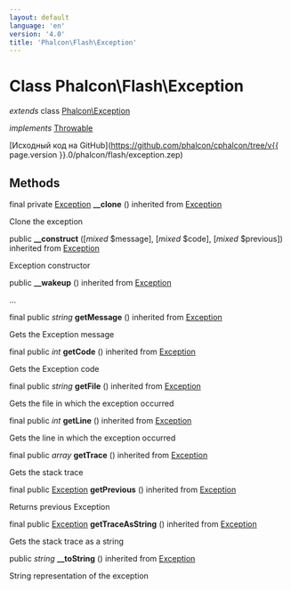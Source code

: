 ```yaml
---
layout: default
language: 'en'
version: '4.0'
title: 'Phalcon\Flash\Exception'
---
```


# Class **Phalcon\Flash\Exception**

*extends* class [Phalcon\Exception](Phalcon_Exception)

*implements* [Throwable](https://php.net/manual/en/class.throwable.php)

[Исходный код на GitHub](https://github.com/phalcon/cphalcon/tree/v{{ page.version }}.0/phalcon/flash/exception.zep)

## Methods

final private [Exception](https://php.net/manual/en/class.exception.php) **__clone** () inherited from [Exception](https://php.net/manual/en/class.exception.php)

Clone the exception

public **__construct** ([*mixed* $message], [*mixed* $code], [*mixed* $previous]) inherited from [Exception](https://php.net/manual/en/class.exception.php)

Exception constructor

public **__wakeup** () inherited from [Exception](https://php.net/manual/en/class.exception.php)

...

final public *string* **getMessage** () inherited from [Exception](https://php.net/manual/en/class.exception.php)

Gets the Exception message

final public *int* **getCode** () inherited from [Exception](https://php.net/manual/en/class.exception.php)

Gets the Exception code

final public *string* **getFile** () inherited from [Exception](https://php.net/manual/en/class.exception.php)

Gets the file in which the exception occurred

final public *int* **getLine** () inherited from [Exception](https://php.net/manual/en/class.exception.php)

Gets the line in which the exception occurred

final public *array* **getTrace** () inherited from [Exception](https://php.net/manual/en/class.exception.php)

Gets the stack trace

final public [Exception](https://php.net/manual/en/class.exception.php) **getPrevious** () inherited from [Exception](https://php.net/manual/en/class.exception.php)

Returns previous Exception

final public [Exception](https://php.net/manual/en/class.exception.php) **getTraceAsString** () inherited from [Exception](https://php.net/manual/en/class.exception.php)

Gets the stack trace as a string

public *string* **__toString** () inherited from [Exception](https://php.net/manual/en/class.exception.php)

String representation of the exception